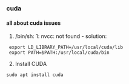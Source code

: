 ### cuda
  #### all about cuda issues
  
  
  
  1. /bin/sh: 1: nvcc: not found - solution:
  
  ```
   export LD_LIBRARY_PATH=/usr/local/cuda/lib
   export PATH=$PATH:/usr/local/cuda/bin
  ```

  2. Install CUDA
  ```
  sudo apt install cuda
  ```
